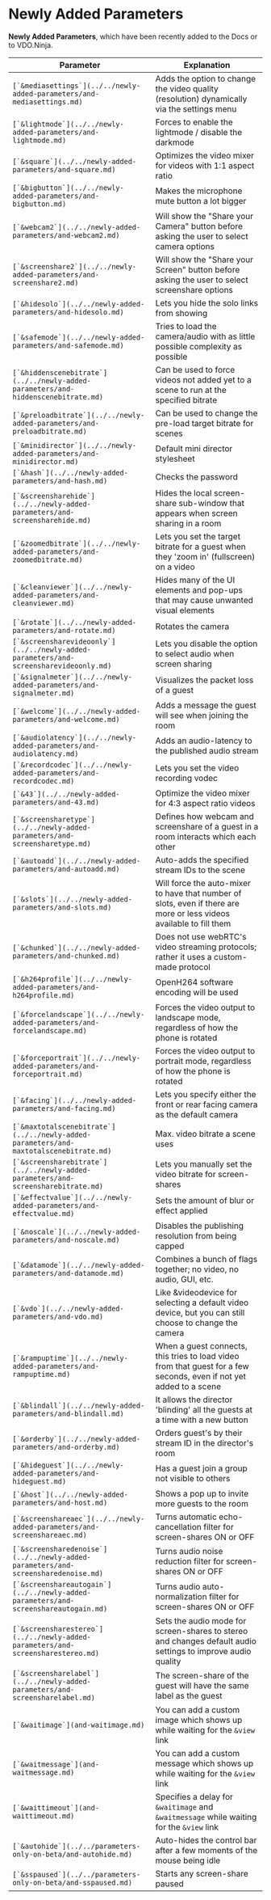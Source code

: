 # Newly Added Parameters

**Newly Added Parameters**, which have been recently added to the Docs or to VDO.Ninja.

| Parameter                                                                               | Explanation                                                                                                          |
| --------------------------------------------------------------------------------------- | -------------------------------------------------------------------------------------------------------------------- |
| ``[`&mediasettings`](../../newly-added-parameters/and-mediasettings.md)``               | Adds the option to change the video quality (resolution) dynamically via the settings menu                           |
| ``[`&lightmode`](../../newly-added-parameters/and-lightmode.md)``                       | Forces to enable the lightmode / disable the darkmode                                                                |
| ``[`&square`](../../newly-added-parameters/and-square.md)``                             | Optimizes the video mixer for videos with 1:1 aspect ratio                                                           |
| ``[`&bigbutton`](../../newly-added-parameters/and-bigbutton.md)``                       | Makes the microphone mute button a lot bigger                                                                        |
| ``[`&webcam2`](../../newly-added-parameters/and-webcam2.md)``                           | Will show the "Share your Camera" button before asking the user to select camera options                             |
| ``[`&screenshare2`](../../newly-added-parameters/and-screenshare2.md)``                 | Will show the "Share your Screen" button before asking the user to select screenshare options                        |
| ``[`&hidesolo`](../../newly-added-parameters/and-hidesolo.md)``                         | Lets you hide the solo links from showing                                                                            |
| ``[`&safemode`](../../newly-added-parameters/and-safemode.md)``                         | Tries to load the camera/audio with as little possible complexity as possible                                        |
| ``[`&hiddenscenebitrate`](../../newly-added-parameters/and-hiddenscenebitrate.md)``     | Can be used to force videos not added yet to a scene to run at the specified bitrate                                 |
| ``[`&preloadbitrate`](../../newly-added-parameters/and-preloadbitrate.md)``             | Can be used to change the pre-load target bitrate for scenes                                                         |
| ``[`&minidirector`](../../newly-added-parameters/and-minidirector.md)``                 | Default mini director stylesheet                                                                                     |
| ``[`&hash`](../../newly-added-parameters/and-hash.md)``                                 | Checks the password                                                                                                  |
| ``[`&screensharehide`](../../newly-added-parameters/and-screensharehide.md)``           | Hides the local screen-share sub-window that appears when screen sharing in a room                                   |
| ``[`&zoomedbitrate`](../../newly-added-parameters/and-zoomedbitrate.md)``               | Lets you set the target bitrate for a guest when they 'zoom in' (fullscreen) on a video                              |
| ``[`&cleanviewer`](../../newly-added-parameters/and-cleanviewer.md)``                   | Hides many of the UI elements and pop-ups that may cause unwanted visual elements                                    |
| ``[`&rotate`](../../newly-added-parameters/and-rotate.md)``                             | Rotates the camera                                                                                                   |
| ``[`&screensharevideoonly`](../../newly-added-parameters/and-screensharevideoonly.md)`` | Lets you disable the option to select audio when screen sharing                                                      |
| ``[`&signalmeter`](../../newly-added-parameters/and-signalmeter.md)``                   | Visualizes the packet loss of a guest                                                                                |
| ``[`&welcome`](../../newly-added-parameters/and-welcome.md)``                           | Adds a message the guest will see when joining the room                                                              |
| ``[`&audiolatency`](../../newly-added-parameters/and-audiolatency.md)``                 | Adds an audio-latency to the published audio stream                                                                  |
| ``[`&recordcodec`](../../newly-added-parameters/and-recordcodec.md)``                   | Lets you set the video recording vodec                                                                               |
| ``[`&43`](../../newly-added-parameters/and-43.md)``                                     | Optimize the video mixer for 4:3 aspect ratio videos                                                                 |
| ``[`&screensharetype`](../../newly-added-parameters/and-screensharetype.md)``           | Defines how webcam and screenshare of a guest in a room interacts which each other                                   |
| ``[`&autoadd`](../../newly-added-parameters/and-autoadd.md)``                           | Auto-adds the specified stream IDs to the scene                                                                      |
| ``[`&slots`](../../newly-added-parameters/and-slots.md)``                               | Will force the auto-mixer to have that number of slots, even if there are more or less videos available to fill them |
| ``[`&chunked`](../../newly-added-parameters/and-chunked.md)``                           | Does not use webRTC's video streaming protocols; rather it uses a custom-made protocol                               |
| ``[`&h264profile`](../../newly-added-parameters/and-h264profile.md)``                   | OpenH264 software encoding will be used                                                                              |
| ``[`&forcelandscape`](../../newly-added-parameters/and-forcelandscape.md)``             | Forces the video output to landscape mode, regardless of how the phone is rotated                                    |
| ``[`&forceportrait`](../../newly-added-parameters/and-forceportrait.md)``               | Forces the video output to portrait mode, regardless of how the phone is rotated                                     |
| ``[`&facing`](../../newly-added-parameters/and-facing.md)``                             | Lets you specify either the front or rear facing camera as the default camera                                        |
| ``[`&maxtotalscenebitrate`](../../newly-added-parameters/and-maxtotalscenebitrate.md)`` | Max. video bitrate a scene uses                                                                                      |
| ``[`&screensharebitrate`](../../newly-added-parameters/and-screensharebitrate.md)``     | Lets you manually set the video bitrate for screen-shares                                                            |
| ``[`&effectvalue`](../../newly-added-parameters/and-effectvalue.md)``                   | Sets the amount of blur or effect applied                                                                            |
| ``[`&noscale`](../../newly-added-parameters/and-noscale.md)``                           | Disables the publishing resolution from being capped                                                                 |
| ``[`&datamode`](../../newly-added-parameters/and-datamode.md)``                         | Combines a bunch of flags together; no video, no audio, GUI, etc.                                                    |
| ``[`&vdo`](../../newly-added-parameters/and-vdo.md)``                                   | Like \&videodevice for selecting a default video device, but you can still choose to change the camera               |
| ``[`&rampuptime`](../../newly-added-parameters/and-rampuptime.md)``                     | When a guest connects, this tries to load video from that guest for a few seconds, even if not yet added to a scene  |
| ``[`&blindall`](../../newly-added-parameters/and-blindall.md)``                         | It allows the director 'blinding' all the guests at a time with a new button                                         |
| ``[`&orderby`](../../newly-added-parameters/and-orderby.md)``                           | Orders guest's by their stream ID in the director's room                                                             |
| ``[`&hideguest`](../../newly-added-parameters/and-hideguest.md)``                       | Has a guest join a group not visible to others                                                                       |
| ``[`&host`](../../newly-added-parameters/and-host.md)``                                 | Shows a pop up to invite more guests to the room                                                                     |
| ``[`&screenshareaec`](../../newly-added-parameters/and-screenshareaec.md)``             | Turns automatic echo-cancellation filter for screen-shares ON or OFF                                                 |
| ``[`&screensharedenoise`](../../newly-added-parameters/and-screensharedenoise.md)``     | Turns audio noise reduction filter for screen-shares ON or OFF                                                       |
| ``[`&screenshareautogain`](../../newly-added-parameters/and-screenshareautogain.md)``   | Turns audio auto-normalization filter for screen-shares ON or OFF                                                    |
| ``[`&screensharestereo`](../../newly-added-parameters/and-screensharestereo.md)``       | Sets the audio mode for screen-shares to stereo and changes default audio settings to improve audio quality          |
| ``[`&screensharelabel`](../../newly-added-parameters/and-screensharelabel.md)``         | The screen-share of the guest will have the same label as the guest                                                  |
| ``[`&waitimage`](and-waitimage.md)``                                                    | You can add a custom image which shows up while waiting for the `&view` link                                         |
| ``[`&waitmessage`](and-waitmessage.md)``                                                | You can add a custom message which shows up while waiting for the `&view` link                                       |
| ``[`&waittimeout`](and-waittimeout.md)``                                                | Specifies a delay for `&waitimage` and `&waitmessage` while waiting for the `&view` link                             |
| ``[`&autohide`](../../parameters-only-on-beta/and-autohide.md)``                        | Auto-hides the control bar after a few moments of the mouse being idle                                               |
| ``[`&sspaused`](../../parameters-only-on-beta/and-sspaused.md)``                        | Starts any screen-share paused                                                                                       |

